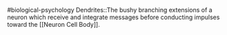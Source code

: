 #biological-psychology 
Dendrites::The bushy branching extensions of a neuron which receive and integrate messages before conducting impulses toward the [[Neuron Cell Body]].